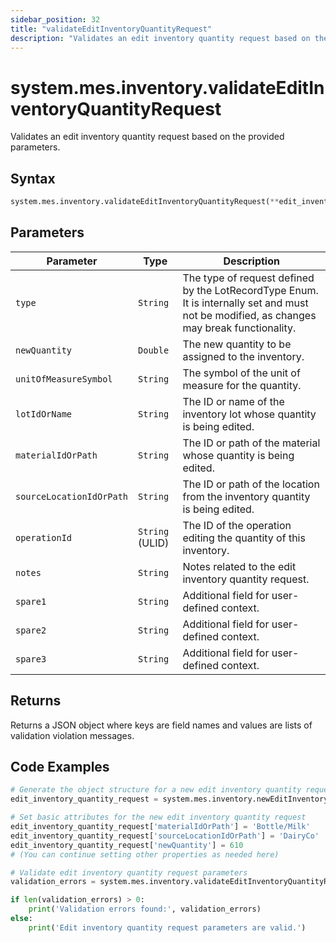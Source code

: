 ```yaml
---
sidebar_position: 32
title: "validateEditInventoryQuantityRequest"
description: "Validates an edit inventory quantity request based on the provided parameters."
---
```


# system.mes.inventory.validateEditInventoryQuantityRequest

Validates an edit inventory quantity request based on the provided parameters.

## Syntax

```python
system.mes.inventory.validateEditInventoryQuantityRequest(**edit_inventory_quantity_request)
```

## Parameters

| Parameter                | Type            | Description                                                                                                                               |
|--------------------------|-----------------|-------------------------------------------------------------------------------------------------------------------------------------------|
| `type`                   | `String`        | The type of request defined by the LotRecordType Enum. It is internally set and must not be modified, as changes may break functionality. |
| `newQuantity`            | `Double`        | The new quantity to be assigned to the inventory.                                                                                         |
| `unitOfMeasureSymbol`    | `String`        | The symbol of the unit of measure for the quantity.                                                                                       |
| `lotIdOrName`            | `String`        | The ID or name of the inventory lot whose quantity is being edited.                                                                       |
| `materialIdOrPath`       | `String`        | The ID or path of the material whose quantity is being edited.                                                                            |
| `sourceLocationIdOrPath` | `String`        | The ID or path of the location from the inventory quantity is being edited.                                                               |
| `operationId`            | `String` (ULID) | The ID of the operation editing the quantity of this inventory.                                                                           |
| `notes`                  | `String`        | Notes related to the edit inventory quantity request.                                                                                     |
| `spare1`                 | `String`        | Additional field for user-defined context.                                                                                                |
| `spare2`                 | `String`        | Additional field for user-defined context.                                                                                                |
| `spare3`                 | `String`        | Additional field for user-defined context.                                                                                                |

## Returns

Returns a JSON object where keys are field names and values are lists of validation violation messages.

## Code Examples

```python
# Generate the object structure for a new edit inventory quantity request object with no initial arguments
edit_inventory_quantity_request = system.mes.inventory.newEditInventoryQuantityRequest()

# Set basic attributes for the new edit inventory quantity request
edit_inventory_quantity_request['materialIdOrPath'] = 'Bottle/Milk'
edit_inventory_quantity_request['sourceLocationIdOrPath'] = 'DairyCo'
edit_inventory_quantity_request['newQuantity'] = 610
# (You can continue setting other properties as needed here)

# Validate edit inventory quantity request parameters
validation_errors = system.mes.inventory.validateEditInventoryQuantityRequest(**edit_inventory_quantity_request)

if len(validation_errors) > 0:
    print('Validation errors found:', validation_errors)
else:
    print('Edit inventory quantity request parameters are valid.')
```
